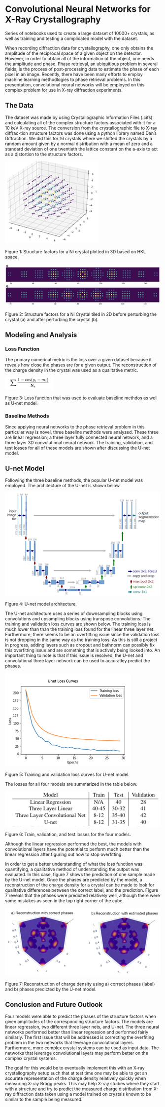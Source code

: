 # Convolutional Neural Networks for X-Ray Crystallography
Series of notebooks used to create a large dataset of 10000+ crystals, as well as training and testing a complicated model with the dataset.

When recording diffraction data for crystallography, one only obtains the amplitude of the reciprocal space of a given object on the detector. However, in order to obtain all of the information of the object, one needs the amplitude and phase. Phase retrieval, an ubiquitious problem in several fields, is the process of post-processing data to estimate the phase of each pixel in an image. Recently, there have been many efforts to employ machine learning methodlogies to phase retrieval problems. In this presentation, convolutional neural networks will be employed on this complex problem for use in X-ray diffraction experiments.

## The Data

The dataset was made by using Crystallographic Information Files (.cifs) and calculating all of the complex structure factors associated with it for a 10 keV X-ray source.  The conversion from the crystallographic file to X-ray diffrac-tion structure factors was done using a python library named Dan’s Diffraction. We did this for 16 crystals where we shifted the crystals by a random amount given by a normal distribution with a mean of zero and a standard deviation of one twentieth the lattice constant on the a-axis to act as a distortion to the structure factors. 

![structure factors in 3D HKL space](./images/reciprocal_space_structure_factor_example.png)

Figure 1: Structure factors for a Ni crystal plotted in 3D based on HKL space.

![structure factors plotted in 2D](./images/Shifted_Nickel_Structure_Factors.JPG)

Figure 2: Structure factors for a Ni Crystal tiled in 2D before perturbing the crystal (a) and after perturbing the crystal (b).

## Modeling and Analysis

### Loss Function

The primary numerical metric is the loss over a given dataset because it reveals how close the phases are for a given output. The reconstruction of the charge density in the crystal was used as a qualitative metric.

![loss function used for evaluating the models](./images/loss_function.png)

Figure 3: Loss function that was used to evaluate baseline methdos as well as U-net model.

### Baseline Methods

Since applying neural networks to the phase retrieval problem in this particular way is novel, three baseline methods were analyzed. These three are linear regression, a three layer fully connected neural network, and a three layer 3D convolutional neural network. The training, validation, and test losses for all of these models are shown after discussing the U-net model.

## U-net Model

Following the three baseline methods, the popular U-net model was employed. The architecture of the U-net is shown below. 

![U-net model architecture](./images/U-net.png)

Figure 4: U-net model architecture.

The U-net architecture uses a series of downsampling blocks using convolutions and upsampling blocks using transpose convolutions. The training and validation loss curves are shown below. The training loss is much lower than than the training loss found for the linear three layer net. Furthermore, there seems to be an overfitting issue since the validation loss is not dropping in the same way as the training loss. As this is still a project in progress, adding layers such as dropout and bathnorm can possibly fix this overfitting issue and are something that is actively being looked into. An important thing to note is that if this issue is resolved, the U-net and convolutional three layer network can be used to accuratley predict the phases.

![Unet loss](./images/Unet_loss_methods_section_v2.png)

Figure 5: Training and validation loss curves for U-net model.

The losses for all four models are summarized in the table below. 

![Unet loss](./images/loss_table.png)

Figure 6: Train, validation, and test losses for the four models.

Although the linear regression performed the best, the models with convolutional layers have the potential to perform much better than the linear regression after figuring out how to stop overfitting. 

In order to get a better understanding of what the loss function was quantifying, a qualitative method of understanding the output was evaluated. In this case, figure 7 shows the prediction of one sample made by the U-net model. Once the phases are predicted by the model, a reconstruction of the charge density for a crystal can be made to look for qualitative differences between the correct label, and the prediction. Figure 7 reveals that the phases were predicted relatively well, although there were some mistakes as seen in the top right corner of the cube.  

![Training, validation, and test loss for all four models](./images/density_reconstructions.png)

Figure 7: Reconstruction of charge density using a) correct phases (label) and b) phases predicted by the U-net model.

## Conclusion and Future Outlook

Four models were able to predict the phases of the structure factors when given amplitudes of the corresponding structure factors. The models are linear regression, two different three layer nets, and U-net. The three neural networks performed better than linear regression and performed fairly similarly. The first issue that will be addressed is correcting the overfiting problem in the two networks that leverage convolutional layers. Furthermore, more complex crystal systems can be used as input data. The networks that leverage convolutional layers may perform better on the complex crystal systems. 

The goal for this would be to eventually implement this with an X-ray crystallography setup such that at test time one may be able to get an accurate representation of the charge density relatively quickly when measuring X-ray Bragg peaks. This may help X-ray studies where they start with a structure and try to predict the measured charge distribution from X-ray diffraction data taken using a model trained on crystals known to be similar to the sample being measured.